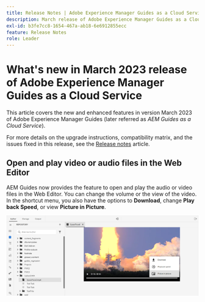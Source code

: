 ```yaml
---
title: Release Notes | Adobe Experience Manager Guides as a Cloud Service, March 2023 release
description: March release of Adobe Experience Manager Guides as a Cloud Service
exl-id: b3fe7cc8-1654-467a-ab18-6e6912855ecc
feature: Release Notes
role: Leader
---
```


# What's new in March 2023 release of Adobe Experience Manager Guides as a Cloud Service

This article covers the new and enhanced features in version March 2023 of Adobe Experience Manager Guides (later referred as *AEM Guides as a Cloud Service*).

For more details on the upgrade instructions, compatibility matrix, and the issues fixed in this release, see the [Release notes](release-notes-2023.3.0.md) article.


## Open and play video or audio files in the Web Editor

AEM Guides now provides the feature to open and play the audio or video files in the Web Editor. You can change the volume or the view of the video. In the shortcut menu, you  also have the options to **Download**, change **Play back Speed**, or view **Picture in Picture**.

<img  src ="assets/video-web-editor.png" alt="play video" width=600>

